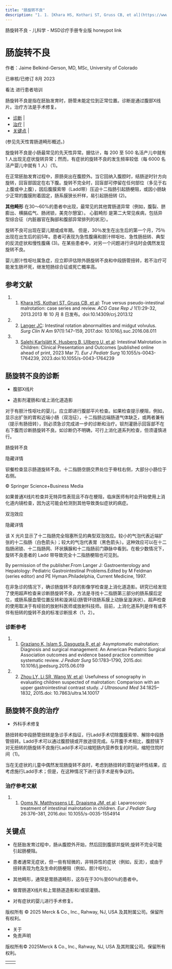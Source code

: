 ```yaml
---
title: "肠旋转不良"
description: "1. 1. [Khara HS, Kothari ST, Gruss CB, et al](https://www.ncbi.nlm.nih.gov/pmc/articles/PMC4435269/): True versus pseudo-intestinal malrotation: case series and review. _ACG Case Rep J_ 1(1):29-32, 2013.2013 年 10 月 8 日发布。doi:10.14309/crj.2013.12"
---
```


﻿肠旋转不良 \- 儿科学 \- MSD诊疗手册专业版 honeypot link

# 肠旋转不良

作者：Jaime Belkind-Gerson, MD, MSc, University of Colorado

已审核/已修订 8月 2023

看法 进行患者培训

肠旋转不良是指在胚胎发育时，肠管未能定位到正常位置。诊断是通过腹部X线片。治疗方法是手术修复。

- [诊断](#诊断_v28368148_zh) \|
- [治疗](#治疗_v28368167_zh) \|
- [关键点](#关键点_v37755808_zh) \|

(参见先天性胃肠道畸形概述。)

旋旋转不良是小肠最常见的先天性异常。据估计，每 200 至 500 名活产儿中就有 1 人出现无症状旋转异常；然而，有症状的旋转不良的发生频率较低（每 6000 名活产婴儿中就有 1 人）（1)。

在正常胚胎发育过程中，原肠突出在腹腔外。当它回纳入腹腔时，结肠逆时针方向旋转，回盲部固定在右下腹。旋转不完全时，回盲部可停留在任何部位（多见于右上腹或中上腹），因后腹膜索带（Ladd带）压迫十二指肠引起肠梗阻，或因小肠缺少正常的腹膜附着固定，肠系膜狭长杆样，易引起肠扭转 (2)。

**其他畸形** 在30～60%的患者中出现，最常见的其他胃肠道异常（例如，腹裂、脐膨出、横膈疝气、肠闭锁，美克尔憩室）。 心脏畸形 是第二大常见疾病，包括异型综合征（内脏器官在胸部和腹部异常排列的状况）。

旋转不良可出现在婴儿期或成年期。 但是，30％发生在出生后的第一个月，75％出现在出生后的前5年。患者可表现为急性腹痛和胆汁样呕吐、急性肠扭转、典型的反流症状和慢性腹痛 (3)。在某些患者中，对另一个问题进行评估时会偶然发现旋转不良。

婴儿胆汁性呕吐属急症，应立即评估除外肠旋转不良和中段肠管扭转，若不治疗可能发生肠坏死，继发短肠综合征或死亡概率高。

## 参考文献

1. 1. [Khara HS, Kothari ST, Gruss CB, et al](https://www.ncbi.nlm.nih.gov/pmc/articles/PMC4435269/): True versus pseudo-intestinal malrotation: case series and review. _ACG Case Rep J_ 1(1):29-32, 2013.2013 年 10 月 8 日发布。doi:10.14309/crj.2013.12

2. 2. [Langer JC](https://pubmed.ncbi.nlm.nih.gov/27894424/): Intestinal rotation abnormalities and midgut volvulus. _Surg Clin N Am_ 97(1):147–159, 2017.doi: 10.1016/j.suc.2016.08.011

3. 3. [Salehi Karlslätt K, Husberg B, Ullberg U, et al](https://pubmed.ncbi.nlm.nih.gov/36882104/): Intestinal Malrotation in Children: Clinical Presentation and Outcomes \[published online ahead of print, 2023 Mar 7\]. _Eur J Pediatr Surg_ 10.1055/s-0043-1764239, 2023.doi:10.1055/s-0043-1764239


## 肠旋转不良的诊断

- 腹部X线片

- 造影剂灌肠和/或上消化道造影


对于有胆汁性呕吐的婴儿，应立即进行腹部平片检查。如果检查提示梗阻，例如，显示出扩张的胃和近端小肠（双泡征），十二指肠远端肠道气体缺乏，或两者兼有（提示有肠扭转），则必须急诊完成进一步的诊断和治疗。钡剂灌肠示回盲部不在右下腹而诊断肠旋转不良。如诊断仍不明确，可行上消化道系列检查，但须谨慎进行。

肠旋转不良



隐藏详情

钡餐检查显示肠道旋转不良。十二指肠空肠交界处位于脊柱右侧，大部分小肠位于右侧。

© Springer Science+Business Media

如果普通X线片检查并无特异性表现且不存在梗阻，临床医师有时会开始使用上消化道内镜检查，因为这可能会检测到其他导致类似症状的病症。

双泡效应



隐藏详情

该 X 光片显示了十二指肠完全阻塞所见的典型双泡效应。较小的气泡代表近端扩张的十二指肠（白色箭头）；较大的气泡代表胃（黑色箭头）。这种效应可以在十二指肠闭锁、十二指肠网、环状胰腺和十二指肠前门静脉中看到。在极少数情况下，旋转不良患者的 Ladd 带导致完全十二指肠梗阻也可见到。

By permission of the publisher.From Langer J: Gastroenterology and Hepatology: Pediatric Gastrointestinal Problems.Edited by M Feldman (series editor) and PE Hyman.Philadelphia, Current Medicine, 1997.

在非急诊的情况下，确诊肠旋转不良的影像学检查是上消化道造影。研究已经发现了使用超声检查来诊断肠旋转不良，方法是寻找十二指肠第三部分的肠系膜后定位，或肠系膜血管位置反转和漩涡征(肠管环绕肠系膜上动脉呈漩涡状）。超声检查的使用取决于有经验的放射科医师或放射科技师。目前，上消化道系列是伴有或不伴有扭转的旋转不良的标准诊断技术（1，2）。

### 诊断参考

1. 1. [Graziano K, Islam S, Dasgupta R, et al](https://www.ncbi.nlm.nih.gov/pubmed/26205079): Asymptomatic malrotation: Diagnosis and surgical management: An American Pediatric Surgical Association outcomes and evidence based practice committee systematic review. _J Pediatr Surg_ 50:1783–1790, 2015.doi: 10.1016/j.jpedsurg.2015.06.019

2. 2. [Zhou LY, Li SR, Wang W, et al](https://pubmed.ncbi.nlm.nih.gov/26362146/): Usefulness of sonography in evaluating children suspected of malrotation: Comparison with an upper gastrointestinal contrast study. _J Ultrasound Med_ 34:1825–1832, 2015.doi: 10.7863/ultra.14.10017


## 肠旋转不良的治疗

- 外科手术修复


肠扭转和中段肠管扭转是急诊手术指征，行Ladd手术切除腹膜索带、解除中段肠管扭转。Ladd手术可以通过腹腔镜或开放途径完成。与开腹手术相比，腹腔镜下对无扭转的肠旋转不良施行Ladd手术可以缩短肠内营养恢复的时间，缩短住院时间（1)。

当在无症状的儿童中偶然发现肠旋转不良时，考虑到肠扭转的潜在破坏性结果，应考虑施行Ladd手术；但是，在这种情况下进行该手术是有争议的。

### 治疗参考文献

1. 1. [Ooms N, Matthyssens LE, Draaisma JM, et al](https://www.ncbi.nlm.nih.gov/pubmed/26086418): Laparoscopic treatment of intestinal malrotation in children. _Eur J Pediatr Surg_ 26:376–381, 2016.doi: 10.1055/s-0035-1554914


## 关键点

- 在胚胎发育过程中，肠从腹腔外开始，然后回到腹部并旋转;旋转不完全可能引起肠梗阻。

- 患者通常无症状，但一些有轻微的，非特异性的症状（例如，反流），或由于扭转表现为危及生命的肠梗阻（例如，胆汁呕吐）。

- 其他畸形，通常是胃肠道畸形，这存在于30％至60％的患者中。

- 做胃肠道X线片和上胃肠道造影和/或钡灌肠。

- 对有症状的婴儿进行手术修复。




版权所有 © 2025
Merck & Co., Inc., Rahway, NJ, USA 及其附属公司。保留所有权利。

- 关于
- 免责声明

版权所有© 2025Merck & Co., Inc., Rahway, NJ, USA 及其附属公司。保留所有权利。

|     |     |
| --- | --- |
|  |  |